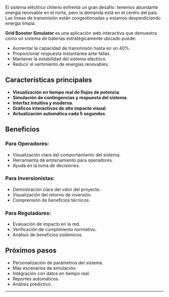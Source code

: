 El sistema eléctrico chileno enfrenta un gran desafío: tenemos abundante energía renovable en el norte, pero la demanda está en el centro del país. Las líneas de transmisión están congestionadas y estamos desperdiciando energía limpia.

**Grid Booster Simulator** es una aplicación web interactiva que demuestra cómo un sistema de baterías estratégicamente ubicado puede:

- Aumentar la capacidad de transmisión hasta en un 40%.
- Proporcionar respuesta instantánea ante fallas.
- Mantener la estabilidad del sistema eléctrico.
- Reducir el vertimiento de energías renovables.

## Características principales

- **Visualización en tiempo real de flujos de potencia**.
- **Simulación de contingencias y respuesta del sistema**.
- **Interfaz intuitiva y moderna**.
- **Gráficos interactivos de alto impacto visual**.
- **Actualización automática cada 5 segundos**.

## Beneficios

### Para Operadores:
- Visualización clara del comportamiento del sistema.
- Herramienta de entrenamiento para operadores.
- Ayuda en la toma de decisiones.

### Para Inversionistas:
- Demostración clara del valor del proyecto.
- Visualización del retorno de inversión.
- Comprensión de beneficios técnicos.

### Para Reguladores:
- Evaluación de impacto en la red.
- Verificación de cumplimiento normativo.
- Análisis de beneficios sistémicos.

## Próximos pasos

- Personalización de parámetros del sistema.
- Más escenarios de simulación.
- Integración con datos en tiempo real.
- Reportes automáticos.
- Análisis predictivo.

---
